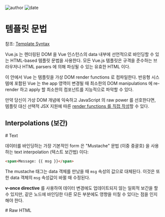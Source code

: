 
![author](https://img.shields.io/badge/author-daesungRa-lightgray.svg?style=flat-square)
![date](https://img.shields.io/badge/date-190912-lightgray.svg?style=flat-square)

# 템플릿 문법

참조: [Template Syntax](https://vuejs.org/v2/guide/syntax.html)

Vue.js 는 렌더링된 DOM 을 Vue 인스턴스의 data 내부에 선언적으로 바인딩할 수 있는 HTML-based 템플릿 문법을 사용한다.
모든 Vue.js 템플릿은 규격을 준수하는 브라우저나 HTML parsers 에 의해 파싱될 수 있는 유효한 HTML 이다.

이 안에서 Vue 는 템플릿을 가상 DOM render functions 로 컴파일한다.
반응형 시스템에 포함된 Vue 는 the app 영역이 변경될 때 최소한의 DOM manipulations 에 re-render 하고 apply 할 최소한의 컴포넌트를 지능적으로 파악할 수 있다.

만약 당신이 가상 DOM 개념에 익숙하고 JavaScript 의 raw power 를 선호한다면, 템플릿 대신 선택적 JSX 지원에 따른
[render functions 를 직접 작성](https://vuejs.org/v2/guide/render-function.html)할 수 있다.

## Interpolations (보간)

\# Text

데이터를 바인딩하는 가장 기본적인 form 은 "Mustache" 문법 (이중 중괄호) 을 사용하는 text interpolation (텍스트 보간법) 이다:

```html
<span>Message: {{ msg }}</span>
```

The mustache 태그는 data 객체를 만났을 때 ```msg``` 속성의 값으로 대체된다.
이것은 또한 data 객체의 ```msg``` 속성값이 바뀔 때 수정된다.

**v-once directive** 를 사용하여 데이터 변경에도 업데이트되지 않는 일회적 보간을 할 수 있지만,
같은 노드에 바인딩한 다른 모든 부분에도 영향을 미칠 수 있다는 점을 인지해야 한다.

\# Raw HTML


